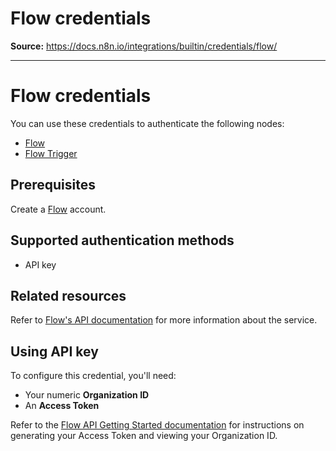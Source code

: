 # Flow credentials

**Source:** https://docs.n8n.io/integrations/builtin/credentials/flow/

---

# Flow credentials

You can use these credentials to authenticate the following nodes:

- [Flow](../../app-nodes/n8n-nodes-base.flow/)
- [Flow Trigger](../../trigger-nodes/n8n-nodes-base.flowtrigger/)

## Prerequisites

Create a [Flow](https://www.getflow.com/) account.

## Supported authentication methods

- API key

## Related resources

Refer to [Flow's API documentation](https://developer.getflow.com/) for more information about the service.

## Using API key

To configure this credential, you'll need:

- Your numeric **Organization ID**
- An **Access Token**

Refer to the [Flow API Getting Started documentation](https://developer.getflow.com/#getting-started) for instructions on generating your Access Token and viewing your Organization ID.
